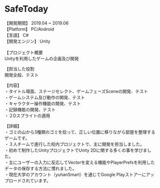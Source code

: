# SafeToday
【開発期間】 2019.04 ~ 2019.06<br>
【Platform】 PC/Android<br>
【言語】 C#<br>
【開発エンジン】 Unity<br>
<br>
【プロジェクト概要<br>
Unityを利用したゲームの企画及び開発<br>

【担当した役割<br>
開発全般、テスト<br>

【内容】<br>
・タイトル場面、ステージセレクト、ゲームフェーズSceneの開発、テスト<br>
・ゲームシステム及び動作の開発、テスト<br>
・キャラクター操作機能の開発、テスト<br>
・記録機能の開発、テスト<br>
・２Dスプライトの適用<br>

【詳細】<br>
・ゴミの山から3種類のゴミを拾って、正しい位置に移りながら部屋を整理するゲームです。<br>
・３人チームで進行した校内プロジェクトで、主に開発を担当しました。<br>
・初めて制作したUnityプロジェクトでUnity 2Dに関する多くの事を学びました。<br>
・主にユーザーの入力に反応してVectorを変える機能やPlayerPrefsを利用したデータの保存する方法に慣れました。<br>
・現在大学のアカウント（yuhanSmart）を通じてGoogle Playストアーにアップロードされています。<br>
